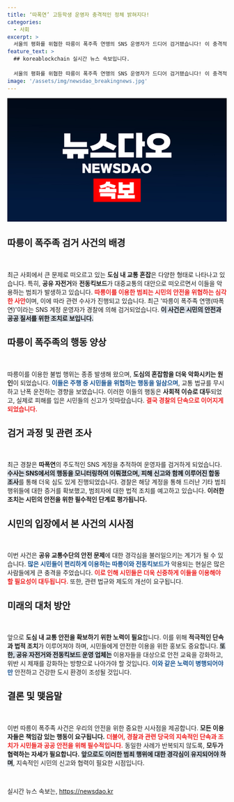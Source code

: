 ```yaml
---
title: ‘따폭연’ 고등학생 운영자 충격적인 정체 밝혀지다!
categories:
  - 사회
excerpt: >
  서울의 평화를 위협한 따릉이 폭주족 연맹의 SNS 운영자가 드디어 검거됐습니다! 이 충격적인 사건의 전말을 클릭하여 확인해 보세요!
feature_text: >
  ## koreablockchain 실시간 뉴스 속보입니다.

  서울의 평화를 위협한 따릉이 폭주족 연맹의 SNS 운영자가 드디어 검거됐습니다! 이 충격적인 사건의 전말을 클릭하여 확인해 보세요!
image: '/assets/img/newsdao_breakingnews.jpg'
---
```


<p><img src="/assets/img/newsdao_breakingnews.jpg" alt="koreablockchain 속보" /></p>

<h2 data-ke-size="size26">따릉이 폭주족 검거 사건의 배경</h2>

<p data-ke-size="size16">&nbsp;</p>

<p>최근 사회에서 큰 문제로 떠오르고 있는 <b>도심 내 교통 혼잡</b>은 다양한 형태로 나타나고 있습니다. 특히, <b>공유 자전거</b>와 <b>전동킥보드</b>가 대중교통의 대안으로 떠오르면서 이들을 악용하는 범죄가 발생하고 있습니다. <b><span style="color: #ee2323;">따릉이를 이용한 범죄는 시민의 안전을 위협하는 심각한 사안</span></b>이며, 이에 따라 관련 수사가 진행되고 있습니다. 최근 '따릉이 폭주족 연맹(따폭연)'이라는 SNS 계정 운영자가 경찰에 의해 검거되었습니다. <b><span style="background-color: #21538527;">이 사건은 시민의 안전과 공공 질서를 위한 조치로 보입니다.</span></b></p>

<h2 data-ke-size="size26">따릉이 폭주족의 행동 양상</h2>

<p data-ke-size="size16">&nbsp;</p>

<p>따릉이를 이용한 불법 행위는 종종 발생해 왔으며, <b>도심의 혼잡함을 더욱 악화시키는 원인</b>이 되었습니다. <b><span style="color: #1a5490;">이들은 주행 중 시민들을 위협하는 행동을 일삼으며</span></b>, 교통 법규를 무시하고 난폭 운전하는 경향을 보였습니다. 이러한 이들의 행동은 <b>사회적 이슈로 대두</b>되었고, 실제로 피해를 입은 시민들의 신고가 잇따랐습니다. <b><span style="color: #ee2323;">결국 경찰의 단속으로 이어지게 되었습니다.</span></b></p>

<h2 data-ke-size="size26">검거 과정 및 관련 조사</h2>

<p data-ke-size="size16">&nbsp;</p>

<p>최근 경찰은 <b>따폭연</b>의 주도적인 SNS 계정을 추적하여 운영자를 검거하게 되었습니다. <b><span style="background-color: #21538527;">수사는 SNS에서의 행동을 모니터링하여 이뤄졌으며, 피해 신고와 함께 이루어진 합동 조사</span></b>를 통해 더욱 심도 있게 진행되었습니다. 경찰은 해당 계정을 통해 드러난 기타 범죄 행위들에 대한 증거를 확보했고, 범죄자에 대한 법적 조치를 예고하고 있습니다. <b>이러한 조치는 시민의 안전을 위한 필수적인 단계로 평가됩니다.</b></p>

<h2 data-ke-size="size26">시민의 입장에서 본 사건의 시사점</h2>

<p data-ke-size="size16">&nbsp;</p>

<p>이번 사건은 <b>공유 교통수단의 안전 문제</b>에 대한 경각심을 불러일으키는 계기가 될 수 있습니다. <b><span style="color: #1a5490;">많은 시민들이 편리하게 이용하는 따릉이와 전동킥보드가</span></b> 악용되는 현실은 많은 사람들에게 큰 충격을 주었습니다. <b><span style="color: #ee2323;">이로 인해 시민들은 더욱 신중하게 이들을 이용해야 할 필요성이 대두됩니다.</span></b> 또한, 관련 법규와 제도의 개선이 요구됩니다.</p>

<h2 data-ke-size="size26">미래의 대처 방안</h2>

<p data-ke-size="size16">&nbsp;</p>

<p>앞으로 <b>도심 내 교통 안전을 확보하기 위한 노력이 필요</b>합니다. 이를 위해 <b>적극적인 단속과 법적 조치</b>가 이루어져야 하며, 시민들에게 안전한 이용을 위한 홍보도 중요합니다. <b><span style="background-color: #21538527;">또한, 공유 자전거와 전동킥보드 운영 업체는</span></b> 이용자들을 대상으로 안전 교육을 강화하고, 위반 시 제재를 강화하는 방향으로 나아가야 할 것입니다. <b><span style="color: #1a5490;">이와 같은 노력이 병행되어야만</span></b> 안전하고 건강한 도시 환경이 조성될 것입니다. </p>

<h2 data-ke-size="size26">결론 및 맺음말</h2>

<p data-ke-size="size16">&nbsp;</p>

<p>이번 따릉이 폭주족 사건은 우리의 안전을 위한 중요한 시사점을 제공합니다. <b>모든 이용자들은 책임감 있는 행동이 요구됩니다.</b> <b><span style="color: #ee2323;">더불어, 경찰과 관련 당국의 지속적인 단속과 조치가 시민들과 공공 안전을 위해 필수적입니다.</span></b> 동일한 사례가 반복되지 않도록, <b>모두가 협력하는 자세가 필요합니다.</b> <b><span style="background-color: #21538527;">앞으로도 이러한 범죄 행위에 대한 경각심이 유지되어야 하며</span></b>, 지속적인 시민의 신고와 협력이 필요한 시점입니다. </p>

<p data-ke-size="size16">&nbsp;</p>
실시간 뉴스 속보는, <a href="https://newsdao.kr" rel="dofollow">https://newsdao.kr</a>


